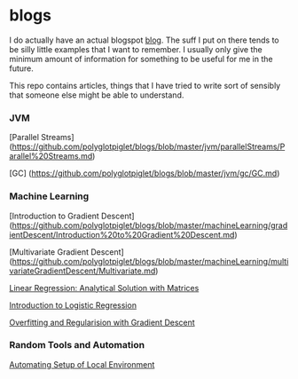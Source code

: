 # blogs

I do actually have an actual blogspot [blog](<alexandrastech.blogspot.com>). The suff I put on there tends to be silly little examples that I want to remember. I usually only give the minimum amount of information for something to be useful for me in the future. 

This repo contains articles, things that I have tried to write sort of sensibly that someone else might be able to understand.  

### JVM

[Parallel Streams] (<https://github.com/polyglotpiglet/blogs/blob/master/jvm/parallelStreams/Parallel%20Streams.md>)

[GC] (<https://github.com/polyglotpiglet/blogs/blob/master/jvm/gc/GC.md>)


### Machine Learning

[Introduction to Gradient Descent] (<https://github.com/polyglotpiglet/blogs/blob/master/machineLearning/gradientDescent/Introduction%20to%20Gradient%20Descent.md>)

[Multivariate Gradient Descent] (<https://github.com/polyglotpiglet/blogs/blob/master/machineLearning/multivariateGradientDescent/Multivariate.md>)

[Linear Regression: Analytical Solution with Matrices](<https://github.com/polyglotpiglet/blogs/blob/master/machineLearning/analyticalLinearRegressionMultipleVariables/Linear%20Regression%20with%20multiple%20parameters%20solved%20analytically.md>)

[Introduction to Logistic Regression](<https://github.com/polyglotpiglet/blogs/blob/master/machineLearning/logisticRegression/Introduction%20to%20Logistic%20Regression%20(probability%20of%20binary%20result).md>)

[Overfitting and Regularision with Gradient Descent](<https://github.com/polyglotpiglet/blogs/blob/master/machineLearning/overfitting/Overfitting.md>)

### Random Tools and Automation

[Automating Setup of Local Environment](<https://github.com/polyglotpiglet/blogs/blob/master/automatingSetup/Automating%20Setup%20of%20Local%20Environment-%20Why%20bother%3F%20.md>)